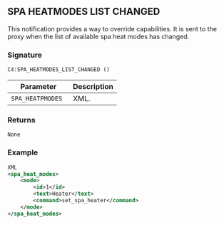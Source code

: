 ## SPA HEATMODES LIST CHANGED

This notification provides a way to override capabilities. It is sent to the proxy when the list of available spa heat modes has changed.


### Signature

`C4:SPA_HEATMODES_LIST_CHANGED ()`


| Parameter | Description |
| --- | --- |
| `SPA_HEATPMODES ` | XML. |


### Returns

`None`


### Example

```xml
XML
<spa_heat_modes>
    <mode>
        <id>1</id>
        <text>Heater</text>
        <command>set_spa_heater</command>
    </mode>
</spa_heat_modes>
```
